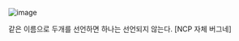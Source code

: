 ![image](https://user-images.githubusercontent.com/53141739/200796906-d34d8bf7-18e0-410a-b4c9-6b20d261e0ec.png)

같은 이름으로 두개를 선언하면 하나는 선언되지 않는다.
[NCP 자체 버그네]
